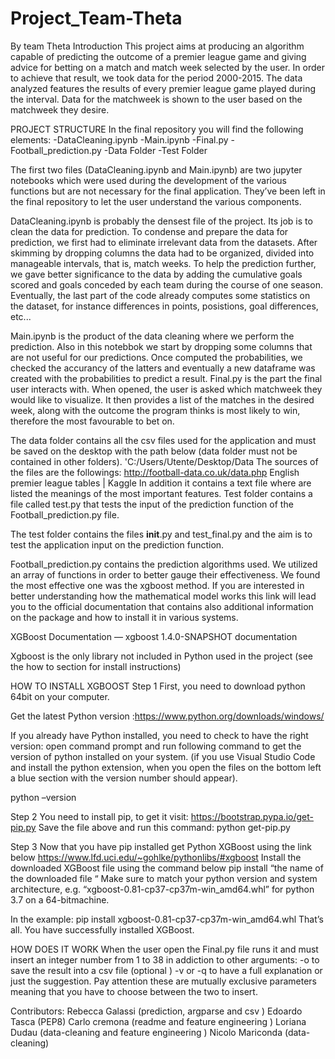 # Project_Team-Theta

By team Theta
Introduction 
This project aims at producing an algorithm capable of predicting the outcome of a premier league game and giving advice for betting on a match and match week selected by the user. In order to achieve that result, we took data for the period 2000-2015. The data analyzed features the results of every premier league game played during the interval. Data for the matchweek is shown to the user based on the matchweek they desire.

PROJECT STRUCTURE
In the final repository you will find the following elements:
-DataCleaning.ipynb
-Main.ipynb
-Final.py
-Football_prediction.py
-Data Folder
-Test Folder

The first two files (DataCleaning.ipynb and Main.ipynb) are two jupyter notebooks which were used during the development of the various functions but are not necessary for the final application. They’ve been left in the final repository to let the user understand the various components. 

DataCleaning.ipynb is probably the densest file of the project. Its job is to clean the data for prediction. To condense and prepare the data for prediction, we first had to eliminate irrelevant data from the datasets. After skimming by dropping columns the data had to be organized, divided into manageable intervals, that is, match weeks. To help the prediction further, we gave better significance to the data by adding the cumulative goals scored and goals conceded by each team during the course of one season. Eventually, the last part of the code already computes some statistics on the dataset, for instance differences in points, posistions, goal differences, etc...

Main.ipynb is the product of the data cleaning where we perform the prediction. Also in this notebbok we start by dropping some columns that are not useful for our predictions. Once computed the probabilities, we checked the accurancy of the latters and eventually a new dataframe was created with the probabilities to predict a result. 
Final.py  is the part the final user interacts with. When opened, the user is asked which matchweek they would like to visualize. It then provides a list of the matches in the desired week, along with the outcome the program thinks is most likely to win, therefore the most favourable to bet on.

The data folder contains all the csv files used for the application and must be saved on the desktop with the path below (data folder must not be contained in other folders).
'C:/Users/Utente/Desktop/Data
The sources of the files are the followings:
 http://football-data.co.uk/data.php
English premier league tables | Kaggle
In addition it contains a text file where are listed the meanings of the most important features.
Test folder contains a file called test.py that tests the input of the prediction function of the Football_prediction.py file.

The test folder contains the files __init__.py and test_final.py and the aim is to test the application input on the prediction function.

Football_prediction.py contains the prediction algorithms used. We utilized an array of functions in order to better gauge their effectiveness. We found the most effective one was the xgboost method. If you are interested in better understanding how the mathematical model works this link will lead you to the official documentation that contains also additional information on the package and how to install it in various systems.

XGBoost Documentation — xgboost 1.4.0-SNAPSHOT documentation 

Xgboost is the only library not included in Python used in the project (see the how to section for install instructions)

HOW TO INSTALL XGBOOST
Step 1 
First, you need to download python 64bit  on your computer.
 
Get the latest Python version :https://www.python.org/downloads/windows/
 
If you already have Python installed, you need to check to have the right version: open command prompt and run following command to get the version of python installed on your system. (if you use Visual Studio Code and install the python extension, when you open the files on the bottom left a blue section with the version number should appear).

 python –version
 
Step 2 
You need to install pip, to get it visit:
https://bootstrap.pypa.io/get-pip.py
Save the file above and run this command:
python get-pip.py
 
Step 3
Now that you have pip installed get Python XGBoost using the link below
https://www.lfd.uci.edu/~gohlke/pythonlibs/#xgboost
Install the downloaded XGBoost file using the command below 
pip install “the name of the downloaded file “
Make sure to match your python version and system architecture, e.g. “xgboost-0.81-cp37-cp37m-win_amd64.whl” for python 3.7 on a 64-bitmachine.

In the example:
pip install xgboost-0.81-cp37-cp37m-win_amd64.whl
That’s all. You have successfully installed XGBoost.

HOW DOES IT WORK
When the user open the Final.py file runs it and must insert an integer number from 1 to 38 in addiction to other arguments:
-o to save the result into a csv file (optional )
-v or -q to have a full explanation or just the suggestion. Pay attention these are mutually exclusive parameters meaning that you have to choose between the two to insert. 

Contributors: 
Rebecca Galassi (prediction, argparse and csv )
Edoardo Tasca (PEP8)
Carlo cremona (readme and feature engineering )
Loriana Dudau (data-cleaning  and feature engineering )
Nicolo Mariconda (data-cleaning)
